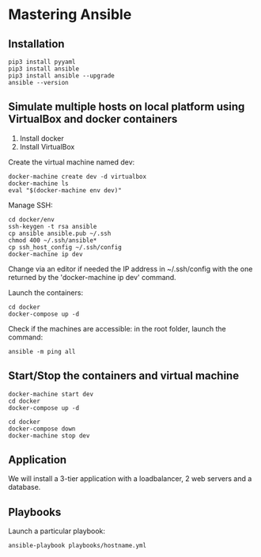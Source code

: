 # Mastering Ansible

## Installation

```
pip3 install pyyaml
pip3 install ansible
pip3 install ansible --upgrade
ansible --version
```
## Simulate multiple hosts on local platform using VirtualBox and docker containers

1. Install docker
2. Install VirtualBox

Create the virtual machine named dev:
```
docker-machine create dev -d virtualbox
docker-machine ls
eval "$(docker-machine env dev)"
```

Manage SSH:
```
cd docker/env
ssh-keygen -t rsa ansible
cp ansible ansible.pub ~/.ssh
chmod 400 ~/.ssh/ansible*
cp ssh_host_config ~/.ssh/config
docker-machine ip dev
```
Change via an editor if needed the IP address in ~/.ssh/config with the one returned by the 'docker-machine ip dev' command.

Launch the containers:
```
cd docker
docker-compose up -d
```

Check if the machines are accessible: in the root folder, launch the command:
```
ansible -m ping all
```

## Start/Stop the containers and virtual machine

```
docker-machine start dev
cd docker
docker-compose up -d
```

```
cd docker
docker-compose down
docker-machine stop dev
```

## Application

We will install a 3-tier application with a loadbalancer, 2 web servers and a database.

## Playbooks

Launch a particular playbook:
```
ansible-playbook playbooks/hostname.yml
```
